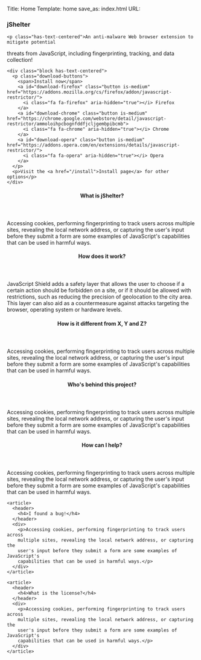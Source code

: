 Title: Home
Template: home
save_as: index.html
URL:

<section class="hero block">
  <div class="hero-body">
    <h3 class="has-text-centered">
      jShelter
    </h3>

    <p class="has-text-centered">An anti-malware Web browser extension to mitigate potential
threats from JavaScript, including fingerprinting, tracking, and data
collection!</p>

    <div class="block has-text-centered">
      <p class="download-buttons">
        <span>Install now</span>
        <a id="download-firefox" class="button is-medium" href="https://addons.mozilla.org/cs/firefox/addon/javascript-restrictor/">
          <i class="fa fa-firefox" aria-hidden="true"></i> Firefox
        </a>
        <a id="download-chrome" class="button is-medium" href="https://chrome.google.com/webstore/detail/javascript-restrictor/ammoloihpcbognfddfjcljgembpibcmb">
          <i class="fa fa-chrome" aria-hidden="true"></i> Chrome
        </a>
        <a id="download-opera" class="button is-medium" href="https://addons.opera.com/en/extensions/details/javascript-restrictor/">
          <i class="fa fa-opera" aria-hidden="true"></i> Opera
        </a>
      </p>
      <p>Visit the <a href="/install">Install page</a> for other options</p>
    </div>

  </div><!-- /.hero-body -->
</section><!-- /.hero -->


<section id="about" class="block">
  <div class="grid">
    <article>
      <header>
        <h4>What is jShelter?</h4>
      </header>
      <div>
        <p>Accessing cookies, performing fingerprinting to track users across
        multiple sites, revealing the local network address, or capturing the
        user's input before they submit a form are some examples of JavaScript's
        capabilities that can be used in harmful ways.</p>
      </div>
    </article>
    <article>
      <header>
        <h4>How does it work?</h4>
      </header>
      <div>
        <p>JavaScript Shield adds a
        safety layer that allows the user to choose if a certain action should
        be forbidden on a site, or if it should be allowed with restrictions,
        such as reducing the precision of geolocation to the city area. This
        layer can also aid as a countermeasure against attacks targeting the
        browser, operating system or hardware levels.</p>
      </div>
    </article>
    <article>
      <header>
        <h4>How is it different from X, Y and Z?</h4>
      </header>
      <div>
        <p>Accessing cookies, performing fingerprinting to track users across
        multiple sites, revealing the local network address, or capturing the
        user's input before they submit a form are some examples of JavaScript's
        capabilities that can be used in harmful ways.</p>
      </div>
    </article>
    <article>
      <header>
        <h4>Who's behind this project?</h4>
      </header>
      <div>
        <p>Accessing cookies, performing fingerprinting to track users across
        multiple sites, revealing the local network address, or capturing the
        user's input before they submit a form are some examples of JavaScript's
        capabilities that can be used in harmful ways.</p>
      </div>
    </article>
  </div>
</section>

<section id="contribute" class="block">
  <div class="grid">
    <article>
      <header>
        <h4>How can I help?</h4>
      </header>
      <div>
        <p>Accessing cookies, performing fingerprinting to track users across
        multiple sites, revealing the local network address, or capturing the
        user's input before they submit a form are some examples of JavaScript's
        capabilities that can be used in harmful ways.</p>
      </div>
    </article>

    <article>
      <header>
        <h4>I found a bug!</h4>
      </header>
      <div>
        <p>Accessing cookies, performing fingerprinting to track users across
        multiple sites, revealing the local network address, or capturing the
        user's input before they submit a form are some examples of JavaScript's
        capabilities that can be used in harmful ways.</p>
      </div>
    </article>

    <article>
      <header>
        <h4>What is the license?</h4>
      </header>
      <div>
        <p>Accessing cookies, performing fingerprinting to track users across
        multiple sites, revealing the local network address, or capturing the
        user's input before they submit a form are some examples of JavaScript's
        capabilities that can be used in harmful ways.</p>
      </div>
    </article>
  </div>
</section>
